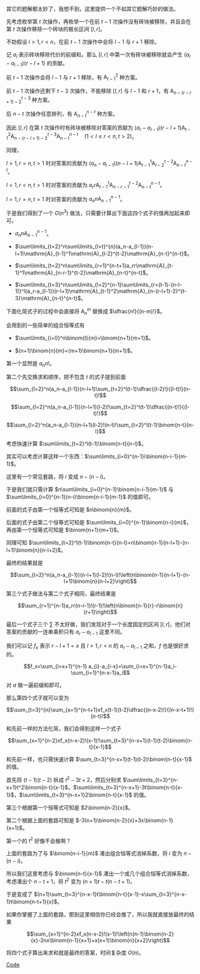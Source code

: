 其它的题解都太妙了，我想不到，这里提供一个不如其它题解巧妙的做法。

先考虑枚举第 $t$ 次操作，再枚举一个在前 $t-1$ 次操作没有砖块被移除，并且会在第 $t$ 次操作移除一个砖块的极长区间 $[l,r]$。

不妨假设 $l>1,r<n$，在前 $t-1$ 次操作中会将 $l-1$ 与 $r+1$ 移除。

记 $a_i$ 表示砖块移除代价的前缀和，那么 $[l,r]$ 中第一次有砖块被移除就会产生 $(a_r-a_{l-1})(r-l+1)$ 的贡献。

前 $t-1$ 次操作会将 $l-1$ 与 $r+1$ 移除，有 $\mathrm{A}_{t-1}^2$ 种方案。

前 $t-1$ 次操作还剩下 $t-3$ 次操作，不能移除 $[l,r]$ 与 $l-1$ 和 $r+1$，有 $\mathrm{A}_{n-(r-l+1)-2}^{t-3}$ 种方案。

后 $n-t$ 次操作任意排列，有 $\mathrm{A}_{n-t}^{n-t}$ 种方案。

因此 $[l,r]$ 在第 $t$ 次操作时有砖块被移除对答案的贡献为 $(a_r-a_{l-1})(r-l+1)\mathrm{A}_{t-1}^2\mathrm{A}_{n-(r-l+1)-2}^{t-3}\mathrm{A}_{n-t}^{n-t}\quad(1<l\leq r<n,t>2)$。

同理，

$l>1,r=n,t>1$ 时对答案的贡献为 $(a_n-a_{l-1})(n-l+1)\mathrm{A}_{t-1}^1\mathrm{A}_{l-2}^{t-2}\mathrm{A}_{n-t}^{n-t}$。

$l=1,r<n,t>1$ 时对答案的贡献为 $a_rr\mathrm{A}_{t-1}^1\mathrm{A}_{n-r-1}^{t-2}\mathrm{A}_{n-t}^{n-t}$。

$l=1,r=n,t=1$ 时对答案的贡献为 $a_nn\mathrm{A}_{n-1}^{n-1}$。

于是我们得到了一个 $O(n^3)$ 做法，只需要计算出下面这四个式子的值再加起来即可。

- $a_nn\mathrm{A}_{n-1}^{n-1}$。

- $\sum\limits_{t=2}^n\sum\limits_{l=t}^{n}(a_n-a_{l-1})(n-l+1)\mathrm{A}_{t-1}^1\mathrm{A}_{l-2}^{t-2}\mathrm{A}_{n-t}^{n-t}$。

- $\sum\limits_{t=2}^n\sum\limits_{r=1}^{n-t+1}a_rr\mathrm{A}_{t-1}^1\mathrm{A}_{n-r-1}^{t-2}\mathrm{A}_{n-t}^{n-t}$。

- $\sum\limits_{t=3}^n\sum\limits_{l=2}^{n-1}\sum\limits_{r=(t-1)-(n-l-1)}^l(a_r-a_{l-1})(r-l+1)\mathrm{A}_{t-1}^2\mathrm{A}_{n-(r-l+1)-2}^{t-3}\mathrm{A}_{n-t}^{n-t}$。

下面化简式子的过程中会直接将 $\mathrm{A}_n^m$ 替换成 $\dfrac{n!}{(n-m)!}$。

会用到的一些简单的组合恒等式有

- $\sum\limits_{i=0}^n\binom{l}{m}=\binom{n+1}{m+1}$。

- $(n+1)\binom{n}{m}=(m+1)\binom{n+1}{m+1}$。

第一个显然是 $a_nn!$。

第二个先交换求和顺序，把不包含 $t$ 的式子提到前面

$$\sum_{l=2}^n(a_n-a_{l-1})(n-l+1)\sum_{t=2}^l(t-1)\dfrac{(l-2)!}{(l-t)!}(n-t)!$$

$$\sum_{l=2}^n(a_n-a_{l-1})(n-l+1)(l-2)!\sum_{t=2}^l(t-1)\dfrac{(n-t)!}{(l-t)!}$$

$$\sum_{l=2}^n(a_n-a_{l-1})(n-l+1)(l-2)!(n-l)!\sum_{t=2}^l(t-1)\binom{n-t}{n-l}$$

考虑快速计算 $\sum\limits_{t=2}^l(t-1)\binom{n-t}{n-l}$。

其实可以考虑计算这样一个东西：$\sum\limits_{i=0}^{n-1}i\binom{n-i-1}{m-1}$。

这里有一个常见套路，将 $i$ 变成 $n-(n-i)$。

于是我们就只需计算 $n\sum\limits_{i=0}^{n-1}\binom{n-i-1}{m-1}$ 与 $\sum\limits_{i=0}^{n-1}(n-i)\binom{n-i-1}{m-1}$ 的值即可。

前面的式子由第一个恒等式可知是 $n\binom{n}{m}$。

后面的式子由第二个恒等式可知是 $\sum\limits_{i=0}^{n-1}\binom{n-i}{m}$，再由第一个恒等式可知是 $\binom{n+1}{m+1}$。

同理可知 $\sum\limits_{t=2}^l(t-1)\binom{n-t}{n-l}=n\binom{n-1}{n-l+1}-(n-l+1)\binom{n}{n-l+2}$。

最终的结果就是

$$\sum_{l=2}^n(a_n-a_{l-1})(n-l+1)(l-2)!(n-l)!\left(n\binom{n-1}{n-l+1}-(n-l+1)\binom{n}{n-l+2}\right)$$

第三个式子做法与第二个式子相同，最终结果是

$$\sum_{r=1}^{n-1}a_rr(n-r-1)!(r-1)!\left(n\binom{n-1}{r}-r\binom{n}{r+1}\right)$$

最后一个式子三个 $\sum$ 不太好做，我们发现对于一个长度固定的区间 $[l,r]$，他们对答案的贡献的一连串乘积只有 $a_r-a_{l-1}$ 这里不同。

我们可以记 $f_x$ 表示 $r-l+1=x$ 且 $l>1,r<n$ 的 $a_r-a_{l-1}$ 之和，$f$ 也是很好求的。

$$f_x=\sum_{i=x+1}^{n-1} a_{i}-a_{i-x}=\sum_{i=x+1}^{n-1}a_i-\sum_{i=1}^{n-x-1}a_i$$

对 $a$ 做一遍前缀和即可。

那么第四个式子就可以变为

$$\sum_{t=3}^{n}\sum_{x=1}^{n-t+1}xf_x(t-1)(t-2)\dfrac{(n-x-2)!}{(n-x-t+1)!}(n-t)!$$

和先前一样的方法化简，我们会得到这样一个式子

$$\sum_{x=1}^{n-2}xf_x(n-x-2)!(x-1)!\sum_{t=3}^{n-x+1}(t-1)(t-2)\binom{n-t}{x-1}$$

和先前一样，也只需快速计算 $\sum_{t=3}^{n-x+1}(t-1)(t-2)\binom{n-t}{x-1}$ 的值。

首先将 $(t-1)(t-2)$ 拆成 $t^2-3t+2$，然后分别求 $\sum\limits_{t=3}^{n-x+1}t^2\binom{n-t}{x-1}$，$\sum\limits_{t=3}^{n-x+1}-3t\binom{n-t}{x-1}$，$\sum\limits_{t=3}^{n-x+1}2\binom{n-t}{x-1}$ 的值。


第三个根据第一个恒等式可知是 $2\binom{n-2}{x}$。

第二个根据上面的套路可知是 $-3(n+1)\binom{n-2}{x}+3x\binom{n-1}{x+1}$。

第一个的 $t^2$ 好像不会推啊？

上面的套路为了与 $\binom{n-i-1}{m}$ 凑出组合恒等式消掉系数，将 $i$ 变为 $n-(n-i)$。

所以我们这里考虑与 $\binom{n-t}{x-1}$ 凑出一个或几个组合恒等式消掉系数，考虑凑出个 $n-t+1$，将 $t^2$ 变为 $(n+1)t-t(n-t+1)$。

于是变成了 $(n+1)\sum_{t=3}^{n-x-1}t\binom{n-t}{x-1}-x\sum_{t=3}^{n-x-1}t\binom{n-t+1}{x}$。

如果你掌握了上面的套路，那到这里相信你已经会推了，所以我就直接放最终的结果

$$\sum_{x=1}^{n-2}xf_x(n-x-2)!(x-1)!\left(n(n-1)\binom{n-2}{x}-2nx\binom{n-1}{x+1}+x(x+1)\binom{n}{x+2}\right)$$

将四个式子算出来求和就是最终的答案，时间复杂度 $O(n)$。

[Code](https://www.luogu.com.cn/paste/3bezwdfv)